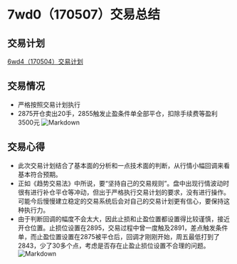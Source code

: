 # 7wd0（170507）交易总结
## 交易计划
[6wd4（170504）交易计划](https://github.com/XifenYE/intern/blob/b980605b1f49457b7fc0b176e61f6903949549f6/Trading/note/%5B6wd4%EF%BC%88170504%EF%BC%89%5D%E4%BA%A4%E6%98%93%E8%AE%A1%E5%88%92.md)
## 交易情况
- 严格按照交易计划执行
- 2875开仓卖出20手，2855触发止盈条件单全部平仓，扣除手续费等盈利3500元
![Markdown](http://i2.muimg.com/591986/566aa489e49be2b1.png)

## 交易心得
- 此次交易计划结合了基本面的分析和一点技术面的判断，从行情小幅回调来看基本符合预期。
- 正如《趋势交易法》中所说，要“坚持自己的交易规则”。盘中出现行情波动时很有进行补仓平仓等冲动，但出于严格执行交易计划的要求，没有进行操作。可能今后慢慢建立稳定的交易系统后会对自己的交易计划更有信心，要保持这种执行力。
- 由于判断回调的幅度不会太大，因此止损和止盈位置都设置得比较谨慎，接近开仓位置。止损位设置在2895，交易过程中曾一度触及2891，差点触发条件单，而止盈位置设置在2875被平仓后，回调才刚刚开始，周五最低打到了2843，少了30多个点，考虑是否存在止盈止损位设置不合理的问题。
![Markdown](http://i1.piimg.com/591986/ad5168e0793fc79c.png)
